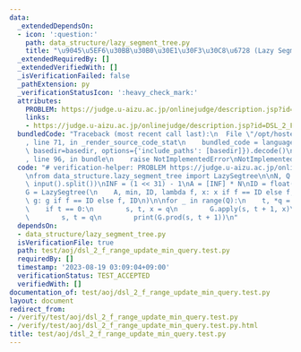 ```yaml
---
data:
  _extendedDependsOn:
  - icon: ':question:'
    path: data_structure/lazy_segment_tree.py
    title: "\u9045\u5EF6\u30BB\u30B0\u30E1\u30F3\u30C8\u6728 (Lazy Segment Tree)"
  _extendedRequiredBy: []
  _extendedVerifiedWith: []
  _isVerificationFailed: false
  _pathExtension: py
  _verificationStatusIcon: ':heavy_check_mark:'
  attributes:
    PROBLEM: https://judge.u-aizu.ac.jp/onlinejudge/description.jsp?id=DSL_2_F
    links:
    - https://judge.u-aizu.ac.jp/onlinejudge/description.jsp?id=DSL_2_F
  bundledCode: "Traceback (most recent call last):\n  File \"/opt/hostedtoolcache/PyPy/3.10.13/x64/lib/pypy3.10/site-packages/onlinejudge_verify/documentation/build.py\"\
    , line 71, in _render_source_code_stat\n    bundled_code = language.bundle(stat.path,\
    \ basedir=basedir, options={'include_paths': [basedir]}).decode()\n  File \"/opt/hostedtoolcache/PyPy/3.10.13/x64/lib/pypy3.10/site-packages/onlinejudge_verify/languages/python.py\"\
    , line 96, in bundle\n    raise NotImplementedError\nNotImplementedError\n"
  code: "# verification-helper: PROBLEM https://judge.u-aizu.ac.jp/onlinejudge/description.jsp?id=DSL_2_F\n\
    \nfrom data_structure.lazy_segment_tree import LazySegtree\n\nN, Q = map(int,\
    \ input().split())\nINF = (1 << 31) - 1\nA = [INF] * N\nID = float(\"inf\")\n\
    G = LazySegtree(\n    A, min, ID, lambda f, x: x if f == ID else f, lambda f,\
    \ g: g if f == ID else f, ID\n)\n\nfor _ in range(Q):\n    t, *q = map(int, input().split())\n\
    \    if t == 0:\n        s, t, x = q\n        G.apply(s, t + 1, x)\n    else:\n\
    \        s, t = q\n        print(G.prod(s, t + 1))\n"
  dependsOn:
  - data_structure/lazy_segment_tree.py
  isVerificationFile: true
  path: test/aoj/dsl_2_f_range_update_min_query.test.py
  requiredBy: []
  timestamp: '2023-08-19 03:09:04+09:00'
  verificationStatus: TEST_ACCEPTED
  verifiedWith: []
documentation_of: test/aoj/dsl_2_f_range_update_min_query.test.py
layout: document
redirect_from:
- /verify/test/aoj/dsl_2_f_range_update_min_query.test.py
- /verify/test/aoj/dsl_2_f_range_update_min_query.test.py.html
title: test/aoj/dsl_2_f_range_update_min_query.test.py
---
```

